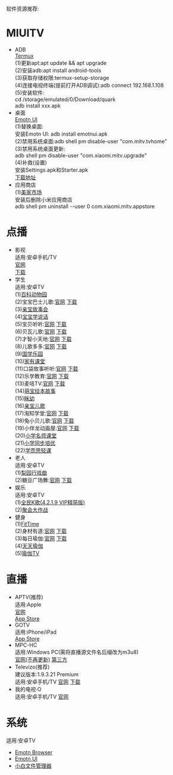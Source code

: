 软件资源推荐:<br>
# MIUITV
- ADB<br>
  [Termux](https://termux.dev/cn/)<br>
  (1)更新apt:apt update && apt upgrade<br>
  (2)安装adb:apt install android-tools<br>
  (3)获取存储权限:termux-setup-storage<br>
  (4)连接电视终端(提前打开ADB调试):adb connect 192.168.1.108<br>
  (5)安装软件:<br>
  cd /storage/emulated/0/Download/quark<br>
  adb install xxx.apk<br>
- 桌面<br>
  [Emotn UI](https://app.emotn.com/ui/)<br>
  (1)替换桌面:<br>
  安装Emotn UI: adb install emotnui.apk<br>
  (2)禁用系统桌面:adb shell pm disable-user "com.mitv.tvhome"<br>
  (3)禁用系统桌面更新:<br>
  adb shell pm disable-user "com.xiaomi.mitv.upgrade"<br>
  (4)补救(设置)<br>
  安装Settings.apk和Starter.apk<br>
  [下载地址](https://www.yuu.ink/article/136/)<br>
- 应用商店<br>
  (1)[美家市场](https://www.mjapk.com/)<br>
  安装后删除小米应用商店<br>
  adb shell pm uninstall --user 0 com.xiaomi.mitv.appstore<br>
# 点播
- 影视<br>
  适用:安卓手机/TV<br>
  [官网](https://github.com/FongMi/)<br>
    [下载](https://tv.菜妮丝.top/)<br>
- 学生<br>
  适用:安卓TV<br>
  (1)[百科动物园](https://www.fenxm.com/869.html)<br>
  (2)宝宝巴士儿歌:[官网](https://www.babybus.com/)  [下载](https://www.juwanhezi.com/item/28)<br>
  (3)[亲宝故事会](https://www.fenxm.com/954.html)<br>
  (4)[宝宝学说话](https://www.fenxm.com/1074.html)<br>
  (5)宝贝听听:[官网](https://babyting.qqikids.com/)  [下载](https://www.fenxm.com/982.html)<br>
  (6)贝瓦儿歌:[官网](http://www.beva.com/)  [下载](https://www.tvhemi.com/16.html)<br>
  (7)才智小天地:[官网](http://www.cheerz.cn/)  [下载](https://www.fenxm.com/922.html)<br>
  (8)儿歌多多:[官网](https://www.ergecdn.cn/)  [下载](https://www.fenxm.com/613.html)<br>
  (9)[国学乐园](https://juwanhezi.com/item/274)<br>
  (10)[家有课堂](https://www.fenxm.com/723.html)<br>
  (11)口袋故事听听:[官网](http://koudaistory.com/)  [下载](https://www.fenxm.com/918.html)<br>
  (12)乐学教育:[官网](https://py.lexuepy.com/)  [下载](https://www.fenxm.com/720.html)<br>
  (13)麦咭TV:[官网](https://www.maijitv.com/)  [下载](https://www.fenxm.com/872.html)<br>
  (14)[萌宝绘本故事](https://www.fenxm.com/655.html)<br>
  (15)[眯幼](https://www.fenxm.com/737.html)<br>
  (16)[亲宝儿歌](https://www.fenxm.com/953.html)<br>
  (17)淘知学堂:[官网](https://www.taozhi.cn/)  [下载](https://www.fenxm.com/749.html)<br>
  (18)兔小贝儿歌:[官网](https://www.tuxiaobei.com/)  [下载](https://www.fenxm.com/694.html)<br>
  (19)小伴龙动画屋:[官网](https://xbl.youban.com/)  [下载](https://www.fenxm.com/605.html)<br>
  (20)[小学名师课堂](https://www.fenxm.com/622.html)<br>
  (21)[小学同步培优](https://www.fenxm.com/539.html)<br>
  (22)[学而思轻课](https://www.xueersi.cn/)<br>
- 老人<br>
  适用:安卓TV<br>
  (1)[梨园行戏曲](https://www.fenxm.com/558.html)<br>
  (2)糖豆广场舞:[官网](https://www.tangdou.com/)  [下载](https://www.fenxm.com/636.html)<br>
- 娱乐<br>
  适用:安卓TV<br>
  (1)[全民K歌(4.2.1.9 VIP精简版)](https://www.fenxm.com/390.html)<br>
  (2)[聚会大作战](https://www.fenxm.com/972.html)<br>
- 健身<br>
  (1)[FitTime](https://www.fenxm.com/873.html)<br>
  (2)身材有道:[官网](https://www.e8008.com/)  [下载](https://www.fenxm.com/586.html)<br>
  (3)每日瑜伽:[官网](https://www.dailyyoga.com.cn/)  [下载](https://www.fenxm.com/752.html)<br>
  (4)[天天瑜伽](https://www.fenxm.com/532.html)<br>
  (5)[瑜伽TV](https://www.fenxm.com/352.html)<br>
# 直播
- APTV(推荐)<br>
  适用:Apple<br>
  [官网](https://github.com/Kimentanm/aptv)<br>[App Store](https://apps.apple.com/cn/app/id1630403500)<br>
- GOTV<br>
  适用:iPhone/iPad<br>[App Store](https://apps.apple.com/cn/app/id1271283728)<br>
- MPC-HC<br>
  适用:Windows PC(需将直播源文件名后缀改为m3u8)<br>
  [官网(不再更新)](https://mpc-hc.org/)  [第三方](https://github.com/clsid2/mpc-hc/releases)<br>
- Televizo(推荐)<br>
  建议版本:1.9.3.21 Premium<br>
  适用:安卓手机/TV  [官网](https://televizo.net/)  [下载](https://www.applnn.cc/18580.html)<br>
- 我的电视·O<br>
  适用:安卓手机/TV  [官网](https://lyrics.run/my-tv-0.html)<br>
# 系统
  适用:安卓TV<br>
- [Emotn Browser](https://app.emotn.com/browser/)<br>
- [Emotn UI](https://app.emotn.com/ui/)<br>
- [小白文件管理器](http://www.juwanhezi.com/item/247)<br>
